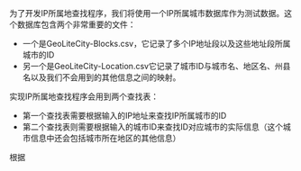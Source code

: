 为了开发IP所属地查找程序，我们将使用一个IP所属城市数据库作为测试数据。这个数据库包含两个非常重要的文件：

* 一个是GeoLiteCity-Blocks.csv，它记录了多个IP地址段以及这些地址段所属城市的ID
* 另一个是GeoLiteCity-Location.csv它记录了城市ID与城市名、地区名、州县名以及我们不会用到的其他信息之间的映射。

实现IP所属地查找程序会用到两个查找表：

* 第一个查找表需要根据输入的IP地址来查找IP所属城市的ID
* 第二个查找表则需要根据输入的城市ID来查找ID对应城市的实际信息（这个城市信息中还会包括城市所在地区的其他信息）

根据



